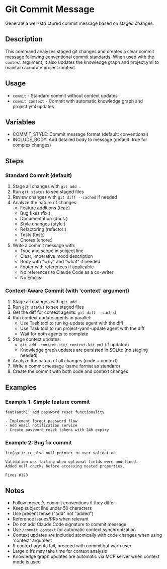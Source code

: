 # Git Commit Message

Generate a well-structured commit message based on staged changes.

## Description
This command analyzes staged git changes and creates a clear commit message following conventional commit standards. When used with the `context` argument, it also updates the knowledge graph and project.yml to maintain accurate project context.

## Usage
- `commit` - Standard commit without context updates
- `commit context` - Commit with automatic knowledge graph and project.yml updates

## Variables
- COMMIT_STYLE: Commit message format (default: conventional)
- INCLUDE_BODY: Add detailed body to message (default: true for complex changes)

## Steps

### Standard Commit (default)
1. Stage all changes with `git add .`
2. Run `git status` to see staged files
3. Review changes with `git diff --cached` if needed
4. Analyze the nature of changes:
   - Feature additions (feat:)
   - Bug fixes (fix:)
   - Documentation (docs:)
   - Style changes (style:)
   - Refactoring (refactor:)
   - Tests (test:)
   - Chores (chore:)
5. Write a commit message with:
   - Type and scope in subject line
   - Clear, imperative mood description
   - Body with "why" and "what" if needed
   - Footer with references if applicable
   - No references to Claude Code as a co-writer
   - No Emojis

### Context-Aware Commit (with 'context' argument)
1. Stage all changes with `git add .`
2. Run `git status` to see staged files
3. Get the diff for context agents: `git diff --cached`
4. Run context update agents in parallel:
   - Use Task tool to run kg-update agent with the diff
   - Use Task tool to run project-yaml-update agent with the diff
   - Wait for both agents to complete
5. Stage context updates:
   - `git add .context-kit/_context-kit.yml` (if updated)
   - Knowledge graph updates are persisted in SQLite (no staging needed)
6. Analyze the nature of all changes (code + context)
7. Write a commit message (same format as standard)
8. Create the commit with both code and context changes

## Examples
### Example 1: Simple feature commit
```
feat(auth): add password reset functionality

- Implement forgot password flow
- Add email notification service
- Create password reset tokens with 24h expiry
```

### Example 2: Bug fix commit
```
fix(api): resolve null pointer in user validation

Validation was failing when optional fields were undefined.
Added null checks before accessing nested properties.

Fixes #123
```

## Notes
- Follow project's commit conventions if they differ
- Keep subject line under 50 characters
- Use present tense ("add" not "added")
- Reference issues/PRs when relevant
- Do not add Claude Code signature to commit message
- Use `/commit context` for automatic context synchronization
- Context updates are included atomically with code changes when using 'context' argument
- If context agents fail, proceed with commit but warn user
- Large diffs may take time for context analysis
- Knowledge graph updates are automatic via MCP server when context mode is used
